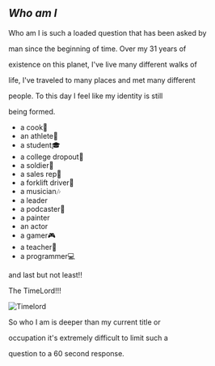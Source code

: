 
## _Who am I_

Who am I is such a loaded question that has been asked by

man since the beginning of time. Over my 31 years of

existence on this planet, I've live many different walks of

life, I've traveled to many places and met many different

people. To this day I feel like my identity is still

being formed.

* a cook:fork_and_knife:
* an athlete:football:
* a student:mortar_board:
* a college dropout:bear:
* a soldier:raising_hand:
* a sales rep:office:
* a forklift driver:construction_worker:
* a musician:notes:
* a leader
* a podcaster:movie_camera:
* a painter
* an actor
* a gamer:video_game:
* a teacher:pencil:
* a programmer:computer:

and last but not least!!













The TimeLord!!!

![Timelord](https://pbs.twimg.com/media/DuPnM1dXgAQJf8X.jpg)

So who I am is deeper than my current title or

occupation it's extremely difficult to limit such a 

question to a 60 second response.

